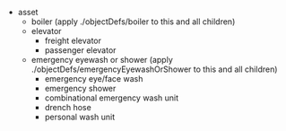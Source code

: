 * asset
    * boiler (apply ./objectDefs/boiler to this and all children)
    * elevator
        * freight elevator
        * passenger elevator
    * emergency eyewash or shower (apply ./objectDefs/emergencyEyewashOrShower to this and all children)
        * emergency eye/face wash
        * emergency shower
        * combinational emergency wash unit
        * drench hose
        * personal wash unit